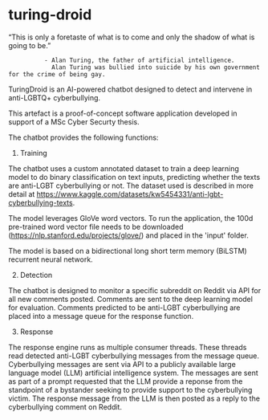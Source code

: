 # turing-droid

“This is only a foretaste of what is to come and only the shadow of what is going to be.”

              - Alan Turing, the father of artificial intelligence.
                Alan Turing was bullied into suicide by his own government for the crime of being gay.  
                
TuringDroid is an AI-powered chatbot designed to detect and intervene in anti-LGBTQ+ cyberbullying.

This artefact is a proof-of-concept software application developed in support of a MSc Cyber Securty thesis.

The chatbot provides the following functions:

1) Training

The chatbot uses a custom annotated dataset to train a deep learning model to do binary classification on text inputs, predicting whether the texts are anti-LGBT cyberbullying or not. 
The dataset used is described in more detail at https://www.kaggle.com/datasets/kw5454331/anti-lgbt-cyberbullying-texts. 

The model leverages GloVe word vectors. To run the application, the 100d pre-trained word vector file needs to be downloaded (https://nlp.stanford.edu/projects/glove/) 
and placed in the 'input' folder.

The model is based on a bidirectional long short term memory (BiLSTM) recurrent neural network.

2) Detection

The chatbot is designed to monitor a specific subreddit on Reddit via API for all new comments posted. 
Comments are sent to the deep learning model for evaluation. Comments predicted to be anti-LGBT cyberbullying are placed into a message queue for the response function.

3) Response

The response engine runs as multiple consumer threads. These threads read detected anti-LGBT cyberbullying messages from the message queue.
Cyberbullying messages are sent via API to a publicly available large language model (LLM) artificial intelligence system. The messages are sent
as part of a prompt requested that the LLM provide a reponse from the standpoint of a bystander seeking to provide support to the cyberbullying victim.
The response message from the LLM is then posted as a reply to the cyberbullying comment on Reddit.

